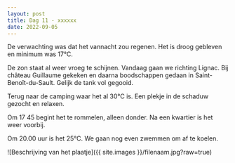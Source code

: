 ```yaml
---
layout: post
title: Dag 11 - xxxxxx
date: 2022-09-05
---
```

De verwachting was dat het vannacht zou regenen. Het is droog gebleven en minimum was 17°C.

De zon staat al weer vroeg te schijnen. 
Vandaag gaan we richting Lignac. Bij château Guillaume gekeken en daarna boodschappen gedaan in Saint-Benoît-du-Sault. Gelijk de tank vol gegooid.

Terug naar de camping waar het al 30°C is.
Een plekje in de schaduw gezocht en relaxen.

Om 17 45 begint het te rommelen, alleen donder. Na een kwartier is het weer voorbij. 

Om 20.00 uur is het 25°C. We gaan nog even zwemmen om af te koelen.




![Beschrijving van het plaatje]({{ site.images }}/filenaam.jpg?raw=true)